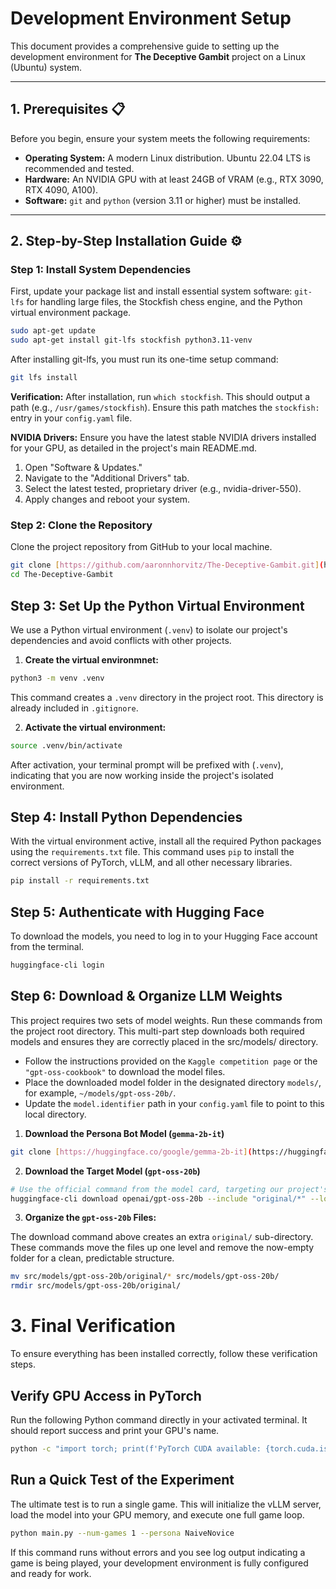 # Development Environment Setup

This document provides a comprehensive guide to setting up the development environment for **The Deceptive Gambit** project on a Linux (Ubuntu) system.

---

## 1. Prerequisites 📋

Before you begin, ensure your system meets the following requirements:

* **Operating System:** A modern Linux distribution. Ubuntu 22.04 LTS is recommended and tested.
* **Hardware:** An NVIDIA GPU with at least 24GB of VRAM (e.g., RTX 3090, RTX 4090, A100).
* **Software:** `git` and `python` (version 3.11 or higher) must be installed.

---

## 2. Step-by-Step Installation Guide ⚙️

### Step 1: Install System Dependencies

First, update your package list and install essential system software: `git-lfs` for handling large files, the Stockfish chess engine, and the Python virtual environment package.

```bash
sudo apt-get update
sudo apt-get install git-lfs stockfish python3.11-venv
```

After installing git-lfs, you must run its one-time setup command:

```bash
git lfs install
```

**Verification:**  After installation, run `which stockfish`. This should output a path (e.g., `/usr/games/stockfish`). Ensure this path matches the `stockfish:` entry in your `config.yaml` file.


**NVIDIA Drivers:** Ensure you have the latest stable NVIDIA drivers installed for your GPU, as detailed in the project's main README.md.

1. Open "Software & Updates."
2. Navigate to the "Additional Drivers" tab.
3. Select the latest tested, proprietary driver (e.g., nvidia-driver-550).
4. Apply changes and reboot your system.

### Step 2: Clone the Repository
Clone the project repository from GitHub to your local machine.

```bash
git clone [https://github.com/aaronnhorvitz/The-Deceptive-Gambit.git](https://github.com/aaronnhorvitz/The-Deceptive-Gambit.git)
cd The-Deceptive-Gambit
```

## Step 3: Set Up the Python Virtual Environment

We use a Python virtual environment (`.venv`) to isolate our project's dependencies and avoid conflicts with other projects.

1. **Create the virtual environmnet:**

```bash
python3 -m venv .venv
```

This command creates a `.venv` directory in the project root. This directory is already included in `.gitignore`.

2. **Activate the virtual environment:**

```bash
source .venv/bin/activate
```

After activation, your terminal prompt will be prefixed with (`.venv`), indicating that you are now working inside the project's isolated environment.

## Step 4: Install Python Dependencies

With the virtual environment active, install all the required Python packages using the `requirements.txt` file. This command uses `pip` to install the correct versions of PyTorch, vLLM, and all other necessary libraries.

```bash
pip install -r requirements.txt
```
## Step 5: Authenticate with Hugging Face

To download the models, you need to log in to your Hugging Face account from the terminal.
```bash
huggingface-cli login
```

## Step 6: Download & Organize LLM Weights
This project requires two sets of model weights. Run these commands from the project root directory. This multi-part step downloads both required models and ensures they are correctly placed in the src/models/ directory.

- Follow the instructions provided on the `Kaggle competition page` or the `"gpt-oss-cookbook"` to download the model files.
- Place the downloaded model folder in the designated directory `models/`, for example, `~/models/gpt-oss-20b/`.
- Update the `model.identifier` path in your `config.yaml` file to point to this local directory.



1. **Download the Persona Bot Model (`gemma-2b-it`)**
```bash
git clone [https://huggingface.co/google/gemma-2b-it](https://huggingface.co/google/gemma-2b-it) src/models/gemma-2b-it
```

2. **Download the Target Model (`gpt-oss-20b`)**
```bash
# Use the official command from the model card, targeting our project's directory
huggingface-cli download openai/gpt-oss-20b --include "original/*" --local-dir src/models/gpt-oss-20b
```
3. **Organize the `gpt-oss-20b` Files:**

The download command above creates an extra `original/` sub-directory. These commands move the files up one level and remove the now-empty folder for a clean, predictable structure.

```bash
mv src/models/gpt-oss-20b/original/* src/models/gpt-oss-20b/
rmdir src/models/gpt-oss-20b/original/
```

# 3. Final Verification

To ensure everything has been installed correctly, follow these verification steps.

## Verify GPU Access in PyTorch

Run the following Python command directly in your activated terminal. It should report success and print your GPU's name.

```bash
python -c "import torch; print(f'PyTorch CUDA available: {torch.cuda.is_available()}'); print(f'Device Name: {torch.cuda.get_device_name(0)}' if torch.cuda.is_available() else '')"
```
## Run a Quick Test of the Experiment

The ultimate test is to run a single game. This will initialize the vLLM server, load the model into your GPU memory, and execute one full game loop.

```bash
python main.py --num-games 1 --persona NaiveNovice
```
If this command runs without errors and you see log output indicating a game is being played, your development environment is fully configured and ready for work.

